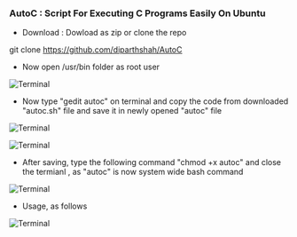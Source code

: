 ### AutoC : Script For Executing C Programs Easily On Ubuntu

* Download : Dowload as zip or clone the repo 

git clone https://github.com/diparthshah/AutoC

* Now open /usr/bin folder as root user 

![Terminal](https://s2.postimg.org/erjhjmzwp/image.png)

* Now type "gedit autoc" on terminal and copy the code from downloaded "autoc.sh" file and save it in newly opened "autoc" file

![Terminal](https://s29.postimg.org/dwb4jvhmv/autoc.png)

![Terminal](https://s21.postimg.org/v9a5l5wzr/Screenshot_from_2017-05-03_22-29-18.png)

* After saving, type the following command "chmod +x autoc" and close the termianl , as "autoc" is now system wide bash command

![Terminal](https://s15.postimg.org/kfck6c0d7/Screenshot_from_2017-05-03_22-29-57.png)

* Usage, as follows 

![Terminal](https://s8.postimg.org/jpkp0vtr9/Screenshot_from_2017-05-03_22-31-59.png)






